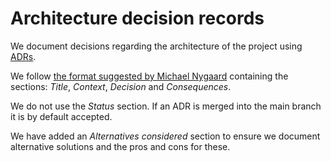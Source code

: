 # Architecture decision records

We document decisions regarding the architecture of the project using [ADRs](https://github.com/joelparkerhenderson/architecture-decision-record/blob/main/locales/en/templates/decision-record-template-by-michael-nygard/index.md).

We follow [the format suggested by Michael Nygaard](https://cognitect.com/blog/2011/11/15/documenting-architecture-decisions)
containing the sections: *Title*, *Context*, *Decision* and *Consequences*.

We do not use the *Status* section. If an ADR is merged into the main branch
it is by default accepted.

We have added an *Alternatives considered* section to ensure we document
alternative solutions and the pros and cons for these.
